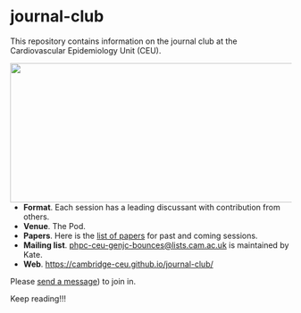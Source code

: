 # journal-club

This repository contains information on the journal club at the Cardiovascular Epidemiology Unit (CEU).

<img src="http://phdcomics.com/comics/archive/phd011108s.gif" width="560" height="250" align="right">

* **Format**. Each session has a leading discussant with contribution from others.
* **Venue**. The Pod.
* **Papers**. Here is the [list of papers](list-of-papers.md) for past and coming sessions.
* **Mailing list**. phpc-ceu-genjc-bounces@lists.cam.ac.uk is maintained by Kate.
* **Web**. https://cambridge-ceu.github.io/journal-club/

Please <a href="mailto:phpc-ceu-genjc-bounces@lists.cam.ac.uk">send a message</a>) to join in.

Keep reading!!!
